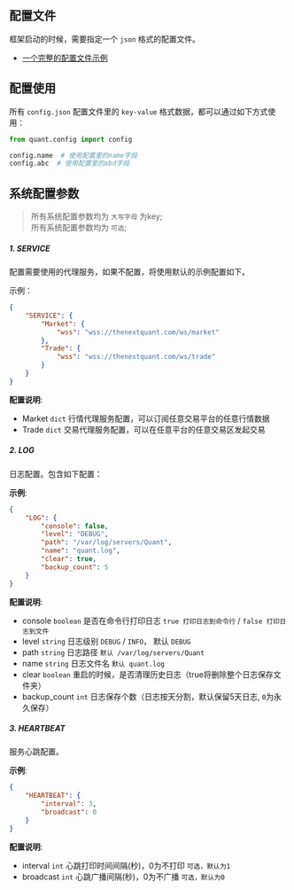 
## 配置文件

框架启动的时候，需要指定一个 `json` 格式的配置文件。
- [一个完整的配置文件示例](config.json)


## 配置使用
所有 `config.json` 配置文件里的 `key-value` 格式数据，都可以通过如下方式使用：
```python
from quant.config import config

config.name  # 使用配置里的name字段
config.abc  # 使用配置里的abd字段
```

## 系统配置参数
> 所有系统配置参数均为 `大写字母` 为key;  
> 所有系统配置参数均为 `可选`;  

##### 1. SERVICE
配置需要使用的代理服务，如果不配置，将使用默认的示例配置如下。  

示例：
```json
{
    "SERVICE": {
        "Market": {
            "wss": "wss://thenextquant.com/ws/market"
        },
        "Trade": {
            "wss": "wss://thenextquant.com/ws/trade"
        }
    }
}
```
**配置说明**:
- Market `dict` 行情代理服务配置，可以订阅任意交易平台的任意行情数据
- Trade `dict` 交易代理服务配置，可以在任意平台的任意交易区发起交易


##### 2. LOG
日志配置。包含如下配置：

**示例**:
```json
{
    "LOG": {
        "console": false,
        "level": "DEBUG",
        "path": "/var/log/servers/Quant",
        "name": "quant.log",
        "clear": true,
        "backup_count": 5
    }
}
```

**配置说明**:
- console `boolean` 是否在命令行打印日志 `true 打印日志到命令行` / `false 打印日志到文件`
- level `string` 日志级别 `DEBUG` / `INFO`， 默认 `DEBUG`
- path `string` 日志路径 `默认 /var/log/servers/Quant`
- name `string` 日志文件名 `默认 quant.log`
- clear `boolean` 重启的时候，是否清理历史日志（true将删除整个日志保存文件夹）
- backup_count `int` 日志保存个数（日志按天分割，默认保留5天日志, `0`为永久保存）


##### 3. HEARTBEAT
服务心跳配置。

**示例**:
```json
{
    "HEARTBEAT": {
        "interval": 3,
        "broadcast": 0
    }
}
```

**配置说明**:
- interval `int` 心跳打印时间间隔(秒)，0为不打印 `可选，默认为1`
- broadcast `int` 心跳广播间隔(秒)，0为不广播 `可选，默认为0`
